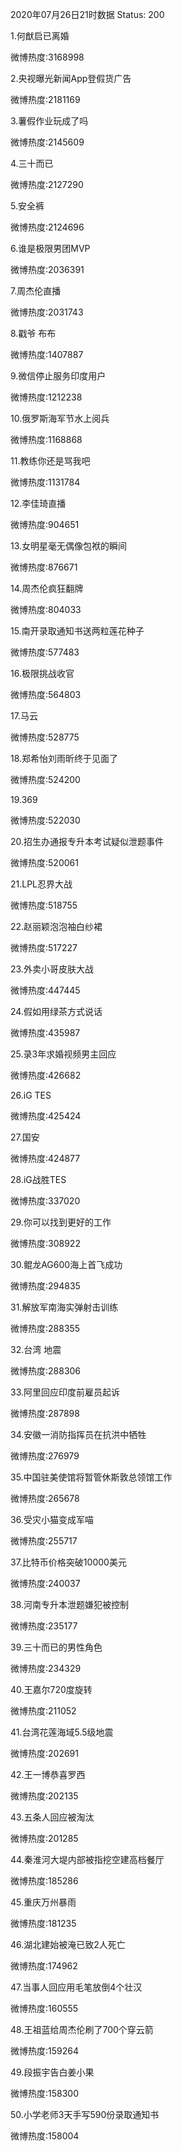 2020年07月26日21时数据
Status: 200

1.何猷启已离婚

微博热度:3168998

2.央视曝光新闻App登假货广告

微博热度:2181169

3.薯假作业玩成了吗

微博热度:2145609

4.三十而已

微博热度:2127290

5.安全裤

微博热度:2124696

6.谁是极限男团MVP

微博热度:2036391

7.周杰伦直播

微博热度:2031743

8.戳爷 布布

微博热度:1407887

9.微信停止服务印度用户

微博热度:1212238

10.俄罗斯海军节水上阅兵

微博热度:1168868

11.教练你还是骂我吧

微博热度:1131784

12.李佳琦直播

微博热度:904651

13.女明星毫无偶像包袱的瞬间

微博热度:876671

14.周杰伦疯狂翻牌

微博热度:804033

15.南开录取通知书送两粒莲花种子

微博热度:577483

16.极限挑战收官

微博热度:564803

17.马云

微博热度:528775

18.郑希怡刘雨昕终于见面了

微博热度:524200

19.369

微博热度:522030

20.招生办通报专升本考试疑似泄题事件

微博热度:520061

21.LPL忍界大战

微博热度:518755

22.赵丽颖泡泡袖白纱裙

微博热度:517227

23.外卖小哥皮肤大战

微博热度:447445

24.假如用绿茶方式说话

微博热度:435987

25.录3年求婚视频男主回应

微博热度:426682

26.iG TES

微博热度:425424

27.国安

微博热度:424877

28.iG战胜TES

微博热度:337020

29.你可以找到更好的工作

微博热度:308922

30.鲲龙AG600海上首飞成功

微博热度:294835

31.解放军南海实弹射击训练

微博热度:288355

32.台湾 地震

微博热度:288306

33.阿里回应印度前雇员起诉

微博热度:287898

34.安徽一消防指挥员在抗洪中牺牲

微博热度:276979

35.中国驻美使馆将暂管休斯敦总领馆工作

微博热度:265678

36.受灾小猫变成军喵

微博热度:255717

37.比特币价格突破10000美元

微博热度:240037

38.河南专升本泄题嫌犯被控制

微博热度:235177

39.三十而已的男性角色

微博热度:234329

40.王嘉尔720度旋转

微博热度:211052

41.台湾花莲海域5.5级地震

微博热度:202691

42.王一博恭喜罗西

微博热度:202135

43.五条人回应被淘汰

微博热度:201285

44.秦淮河大堤内部被指挖空建高档餐厅

微博热度:185286

45.重庆万州暴雨

微博热度:181235

46.湖北建始被淹已致2人死亡

微博热度:174962

47.当事人回应用毛笔放倒4个壮汉

微博热度:160555

48.王祖蓝给周杰伦刷了700个穿云箭

微博热度:159264

49.段振宇告白姜小果

微博热度:158300

50.小学老师3天手写590份录取通知书

微博热度:158004

